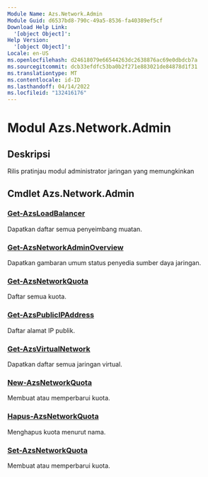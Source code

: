 ```yaml
---
Module Name: Azs.Network.Admin
Module Guid: d6537bd8-790c-49a5-8536-fa40389ef5cf
Download Help Link:
  '[object Object]': 
Help Version:
  '[object Object]': 
Locale: en-US
ms.openlocfilehash: d24618079e66544263dc2638876ac69e0dbdcb7a
ms.sourcegitcommit: dcb33efdfc53ba0b2f271e883021de84878d1f31
ms.translationtype: MT
ms.contentlocale: id-ID
ms.lasthandoff: 04/14/2022
ms.locfileid: "132416176"
---
```

# Modul Azs.Network.Admin
## Deskripsi
Rilis pratinjau modul administrator jaringan yang memungkinkan  

## Cmdlet Azs.Network.Admin
### [Get-AzsLoadBalancer](Get-AzsLoadBalancer.md)
Dapatkan daftar semua penyeimbang muatan.

### [Get-AzsNetworkAdminOverview](Get-AzsNetworkAdminOverview.md)
Dapatkan gambaran umum status penyedia sumber daya jaringan.

### [Get-AzsNetworkQuota](Get-AzsNetworkQuota.md)
Daftar semua kuota.

### [Get-AzsPublicIPAddress](Get-AzsPublicIPAddress.md)
Daftar alamat IP publik.

### [Get-AzsVirtualNetwork](Get-AzsVirtualNetwork.md)
Dapatkan daftar semua jaringan virtual.

### [New-AzsNetworkQuota](New-AzsNetworkQuota.md)
Membuat atau memperbarui kuota.

### [Hapus-AzsNetworkQuota](Remove-AzsNetworkQuota.md)
Menghapus kuota menurut nama.

### [Set-AzsNetworkQuota](Set-AzsNetworkQuota.md)
Membuat atau memperbarui kuota.


